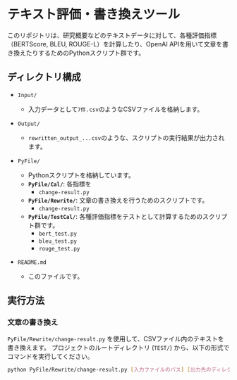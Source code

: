 # テキスト評価・書き換えツール

このリポジトリは、研究概要などのテキストデータに対して、各種評価指標（BERTScore, BLEU, ROUGE-L）を計算したり、OpenAI APIを用いて文章を書き換えたりするためのPythonスクリプト群です。

## ディレクトリ構成

-   `Input/`
    -   入力データとして`7件.csv`のようなCSVファイルを格納します。

-   `Output/`
    -   `rewritten_output_...csv`のような、スクリプトの実行結果が出力されます。

-   `PyFile/`
    -   Pythonスクリプトを格納しています。
    -   **`PyFile/Cal/`**: 各指標を
        -   `change-result.py`       
    -   **`PyFile/Rewrite/`**: 文章の書き換えを行うためのスクリプトです。
        -   `change-result.py`
    -   **`PyFile/TestCal/`**: 各種評価指標をテストとして計算するためのスクリプト群です。
        -   `bert_test.py`
        -   `bleu_test.py`
        -   `rouge_test.py`
-   `README.md`
    -   このファイルです。

## 実行方法

### 文章の書き換え

`PyFile/Rewrite/change-result.py` を使用して、CSVファイル内のテキストを書き換えます。
プロジェクトのルートディレクトリ (`TEST/`) から、以下の形式でコマンドを実行してください。

```bash
python PyFile/Rewrite/change-result.py [入力ファイルのパス] [出力先のディレクトリパス]